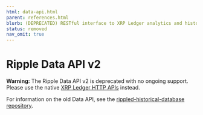 ```yaml
---
html: data-api.html
parent: references.html
blurb: (DEPRECATED) RESTful interface to XRP Ledger analytics and historical data.
status: removed
nav_omit: true
---
```

# Ripple Data API v2

**Warning:** The Ripple Data API v2 is deprecated with no ongoing support. Please use the native [XRP Ledger HTTP APIs](rippled-api.html) instead.

For information on the old Data API, see the [rippled-historical-database repository](https://github.com/ripple/rippled-historical-database).
